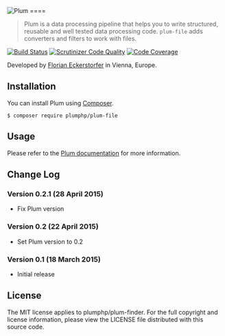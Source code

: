 <img src="https://florian.ec/img/plum/logo.png" alt="Plum">
====

> Plum is a data processing pipeline that helps you to write structured, reusable and well tested data processing code.
> `plum-file` adds converters and filters to work with files.

[![Build Status](https://travis-ci.org/plumphp/plum-file.svg)](https://travis-ci.org/plumphp/plum-file)
[![Scrutinizer Code Quality](https://scrutinizer-ci.com/g/plumphp/plum-file/badges/quality-score.png?b=master)](https://scrutinizer-ci.com/g/plumphp/plum-file/?branch=master)
[![Code Coverage](https://scrutinizer-ci.com/g/plumphp/plum-file/badges/coverage.png?b=master)](https://scrutinizer-ci.com/g/plumphp/plum-file/?branch=master)

Developed by [Florian Eckerstorfer](https://florian.ec) in Vienna, Europe.

Installation
------------

You can install Plum using [Composer](http://getcomposer.org).

```shell
$ composer require plumphp/plum-file
```


Usage
-----

Please refer to the [Plum documentation](https://github.com/plumphp/plum/blob/master/docs/index.md) for more
information.


Change Log
----------

### Version 0.2.1 (28 April 2015)

- Fix Plum version

### Version 0.2 (22 April 2015)

- Set Plum version to 0.2

### Version 0.1 (18 March 2015)

- Initial release


License
-------

The MIT license applies to plumphp/plum-finder. For the full copyright and license information,
please view the LICENSE file distributed with this source code.
